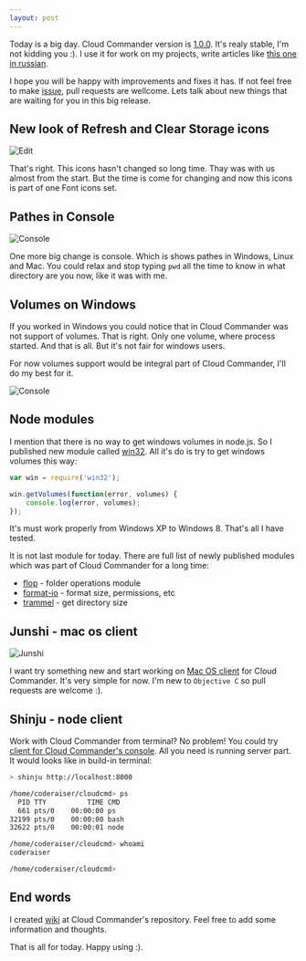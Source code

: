 ```yaml
---
layout: post
---
```


Today is a big day. Cloud Commander version is [1.0.0](https://github.com/coderaiser/cloudcmd/releases/tag/v1.0.0).
It's realy stable, I'm not kidding you :). I use it for work on my projects, write articles like [this one in russian](http://habrahabr.ru/post/226257/).

I hope you will be happy with improvements and fixes it has. If not feel free to make [issue](https://github.com/coderaiser/cloudcmd/issues/new),
pull requests are wellcome. Lets talk about new things that are waiting for you in this big release.

## New look of Refresh and Clear Storage icons

![Edit](http://files.cloudcmd.io/img/2014-07-03-cloud-commander-v1.0.0/path-buttons.png "Path Buttons")

That's right. This icons hasn't changed so long time. Thay was with us almost from the start.
But the time is come for changing and now this icons is part of one Font icons set.

## Pathes in Console

![Console](http://screen.cloudcmd.io/cloudcmd-v1.0.0-console.png "Console")

One more big change is console. Which is shows pathes in Windows, Linux and Mac.
You could relax and stop typing `pwd` all the time to know in what directory
are you now, like it was with me.

## Volumes on Windows

If you worked in Windows you could notice that in Cloud Commander was not
support of volumes. That is right. Only one volume, where process started.
And that is all. But it's not fair for windows users.

For now volumes support would be integral part of Cloud Commander,
I'll do my best for it.

![Console](http://screen.cloudcmd.io/cloudcmd-v1.0.0.png "Cloud Commander v1.0.0")


## Node modules

I mention that there is no way to get windows volumes in node.js. So I published
new module called [win32](http://github.com/coderaiser/win32).
All it's do is try to get windows volumes this way:

```js
var win = require('win32');

win.getVolumes(function(error, volumes) {
    console.log(error, volumes);
});

```
It's must work properly from Windows XP to Windows 8. That's all I have tested.

It is not last module for today. There are full list of newly published modules
which was part of Cloud Commander for a long time:

- [flop](http://github.com/coderaiser/flop "Flop") - folder operations module
- [format-io](http://github.com/coderaiser/format-io "Format") - format size, permissions, etc
- [trammel](http://github.com/coderaiser/trammel "Trammel") - get directory size

## Junshi - mac os client

![Junshi](https://raw.githubusercontent.com/coderaiser/junshi/master/img/junshi.png "Junshi")

I want try something new and start working on [Mac OS client](https://github.com/coderaiser/junshi "Mac OS Client") for Cloud Commander.
It's very simple for now. I'm new to `Objective C` so pull requests are welcome :).

## Shinju - node client

Work with Cloud Commander from terminal? No problem! You could try [client for Cloud Commander's console](https://github.com/coderaiser/shinju).
All you need is running server part. It would looks like in build-in terminal:
```sh
> shinju http://localhost:8000

/home/coderaiser/cloudcmd> ps
  PID TTY          TIME CMD
  661 pts/0    00:00:00 ps
32199 pts/0    00:00:00 bash
32622 pts/0    00:00:01 node

/home/coderaiser/cloudcmd> whoami
coderaiser

/home/coderaiser/cloudcmd>
```

## End words

I created [wiki](https://github.com/coderaiser/cloudcmd/wiki "Wiki") at Cloud Commander's repository.
Feel free to add some information and thoughts.

That is all for today. Happy using :).
